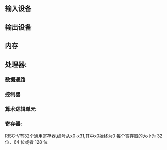 ## 输入设备
## 输出设备
## 内存
## 处理器:
### 数据通路
### 控制器
### 算术逻辑单元
### 寄存器:
RISC-V有32个通用寄存器,编号从x0-x31,其中x0始终为0
每个寄存器的大小为 32 位、64 位或者 128 位
